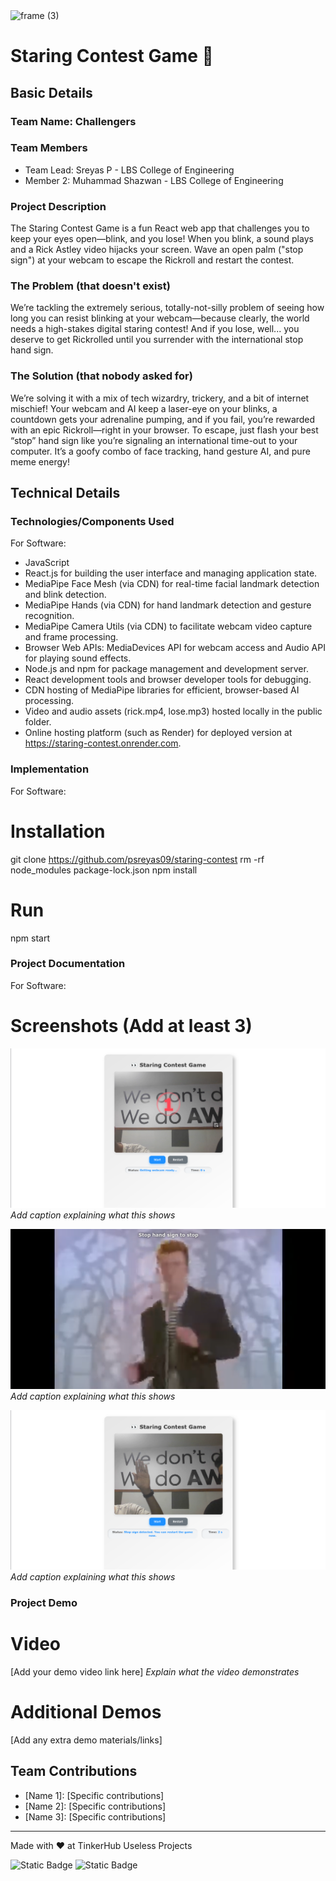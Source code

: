 <img width="3188" height="1202" alt="frame (3)" src="https://github.com/user-attachments/assets/517ad8e9-ad22-457d-9538-a9e62d137cd7" />


# Staring Contest Game 🎯


## Basic Details
### Team Name: Challengers


### Team Members
- Team Lead: Sreyas P - LBS College of Engineering
- Member 2: Muhammad Shazwan - LBS College of Engineering

### Project Description
The Staring Contest Game is a fun React web app that challenges you to keep your eyes open—blink, and you lose! When you blink, a sound plays and a Rick Astley video hijacks your screen. Wave an open palm ("stop sign") at your webcam to escape the Rickroll and restart the contest.


### The Problem (that doesn't exist)
We’re tackling the extremely serious, totally-not-silly problem of seeing how long you can resist blinking at your webcam—because clearly, the world needs a high-stakes digital staring contest! And if you lose, well... you deserve to get Rickrolled until you surrender with the international stop hand sign.

### The Solution (that nobody asked for)
We’re solving it with a mix of tech wizardry, trickery, and a bit of internet mischief! Your webcam and AI keep a laser-eye on your blinks, a countdown gets your adrenaline pumping, and if you fail, you’re rewarded with an epic Rickroll—right in your browser. To escape, just flash your best “stop” hand sign like you’re signaling an international time-out to your computer. It’s a goofy combo of face tracking, hand gesture AI, and pure meme energy!

## Technical Details
### Technologies/Components Used
For Software:
- JavaScript 
- React.js for building the user interface and managing application state.
- MediaPipe Face Mesh (via CDN) for real-time facial landmark detection and blink detection.
- MediaPipe Hands (via CDN) for hand landmark detection and gesture recognition.
- MediaPipe Camera Utils (via CDN) to facilitate webcam video capture and frame processing.
- Browser Web APIs: MediaDevices API for webcam access and Audio API for playing sound effects.
- Node.js and npm for package management and development server.
- React development tools and browser developer tools for debugging.
- CDN hosting of MediaPipe libraries for efficient, browser-based AI processing.
- Video and audio assets (rick.mp4, lose.mp3) hosted locally in the public folder.
- Online hosting platform (such as Render) for deployed version at https://staring-contest.onrender.com.

### Implementation
For Software:
# Installation
git clone https://github.com/psreyas09/staring-contest
rm -rf node_modules package-lock.json
npm install

# Run
npm start

### Project Documentation
For Software:

# Screenshots (Add at least 3)
![Screenshot 1](https://raw.githubusercontent.com/psreyas09/staring-contest/master/files/1.png)
*Add caption explaining what this shows*

![Screenshot 2](https://raw.githubusercontent.com/psreyas09/staring-contest/master/files/2.png)
*Add caption explaining what this shows*

![Screenshot 3](https://raw.githubusercontent.com/psreyas09/staring-contest/master/files/3.png)
*Add caption explaining what this shows*


### Project Demo
# Video
[Add your demo video link here]
*Explain what the video demonstrates*

# Additional Demos
[Add any extra demo materials/links]

## Team Contributions
- [Name 1]: [Specific contributions]
- [Name 2]: [Specific contributions]
- [Name 3]: [Specific contributions]

---
Made with ❤️ at TinkerHub Useless Projects 

![Static Badge](https://img.shields.io/badge/TinkerHub-24?color=%23000000&link=https%3A%2F%2Fwww.tinkerhub.org%2F)
![Static Badge](https://img.shields.io/badge/UselessProjects--25-25?link=https%3A%2F%2Fwww.tinkerhub.org%2Fevents%2FQ2Q1TQKX6Q%2FUseless%2520Projects)



